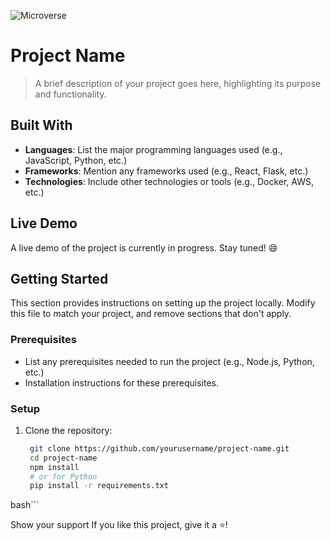 ![Microverse](https://img.shields.io/badge/Microverse-blueviolet)

# Project Name

> A brief description of your project goes here, highlighting its purpose and functionality.

## Built With

- **Languages**: List the major programming languages used (e.g., JavaScript, Python, etc.)
- **Frameworks**: Mention any frameworks used (e.g., React, Flask, etc.)
- **Technologies**: Include other technologies or tools (e.g., Docker, AWS, etc.)

## Live Demo 

A live demo of the project is currently in progress. Stay tuned! :smile:

## Getting Started

This section provides instructions on setting up the project locally. Modify this file to match your project, and remove sections that don't apply.

### Prerequisites

- List any prerequisites needed to run the project (e.g., Node.js, Python, etc.)
- Installation instructions for these prerequisites.

### Setup

1. Clone the repository:
   ```bash
    git clone https://github.com/yourusername/project-name.git
    cd project-name
    npm install
    # or for Python
    pip install -r requirements.txt
  bash```

Show your support
If you like this project, give it a ⭐️!
